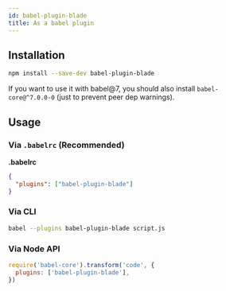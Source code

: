 ```yaml
---
id: babel-plugin-blade
title: As a babel plugin
---
```


## Installation

```sh
npm install --save-dev babel-plugin-blade
```

If you want to use it with babel@7, you should also install `babel-core@^7.0.0-0` (just to prevent peer dep warnings).

## Usage

### Via `.babelrc` (Recommended)

**.babelrc**

```json
{
  "plugins": ["babel-plugin-blade"]
}
```

### Via CLI

```sh
babel --plugins babel-plugin-blade script.js
```

### Via Node API

```javascript
require('babel-core').transform('code', {
  plugins: ['babel-plugin-blade'],
})
```

